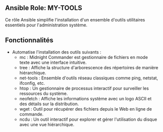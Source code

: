 ## Ansible Role: MY-TOOLS
Ce rôle Ansible simplifie l'installation d'un ensemble d'outils utilitaires essentiels pour l'administration système.

## Fonctionnalités
- Automatise l'installation des outils suivants :
    - mc            : Midnight Commander est gestionnaire de fichiers en mode texte avec une interface intuitive.
    - tree          : Affiche la structure d'arborescence des répertoires de manière hiérarchique.
    - net-tools     : Ensemble d'outils réseau classiques comme ping, netstat, ifconfig, etc.
    - htop          : Un gestionnaire de processus interactif pour surveiller les ressources du système.
    - neofetch      : Affiche les informations système avec un logo ASCII et des détails sur la distribution.
    - wget          : Outil pour récupérer des fichiers depuis le Web en ligne de commande.
    - ncdu          : Un outil interactif pour explorer et gérer l'utilisation du disque avec une vue hiérarchique.